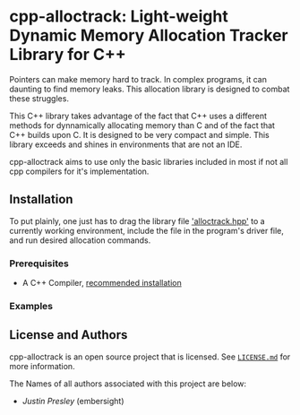# cpp-alloctrack: Light-weight Dynamic Memory Allocation Tracker Library for C++

Pointers can make memory hard to track. In complex programs, it can daunting to find memory leaks. This allocation library is designed to combat these struggles.

This C++ library takes advantage of the fact that C++ uses a different methods for dynnamically allocating memory than C and of the fact that C++ builds upon C. It is designed to be very compact and simple. This library exceeds and shines in environments that are not an IDE.

cpp-alloctrack aims to use only the basic libraries included in most if not all cpp compilers for it's implementation.

## Installation

To put plainly, one just has to drag the library file ['alloctrack.hpp'](alloctrack/alloctrack.hpp) to a currently working environment, include the file in the program's driver file, and run desired allocation commands.

### Prerequisites

* A C++ Compiler, [recommended installation](https://hank.feild.org/courses/common/cpp-compiler.html#compiler-linux)

### Examples




## License and Authors

cpp-alloctrack is an open source project that is licensed. See [`LICENSE.md`](LICENSE.md) for more information.

The Names of all authors associated with this project are below:

  * *Justin Presley* (embersight)
